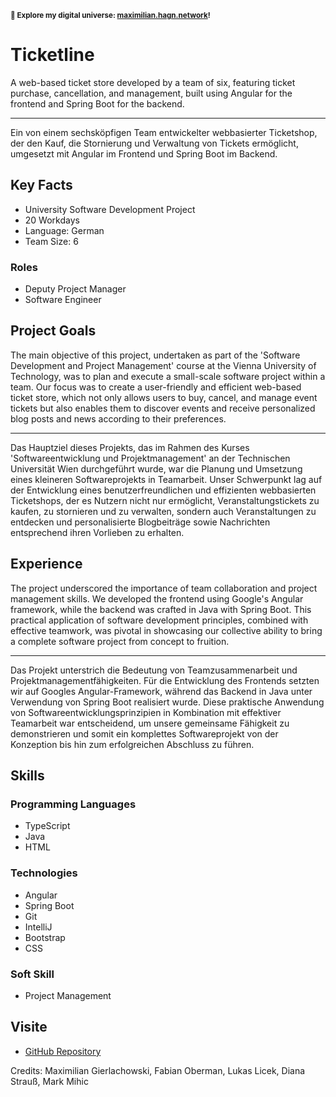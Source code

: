 <small>**🚀 Explore my digital universe: [maximilian.hagn.network](https://maximilian.hagn.network)!</small>**

# Ticketline

A web-based ticket store developed by a team of six, featuring ticket purchase, cancellation, and management, built using Angular for the frontend and Spring Boot for the backend.


---
Ein von einem sechsköpfigen Team entwickelter webbasierter Ticketshop, der den Kauf, die Stornierung und Verwaltung von Tickets ermöglicht, umgesetzt mit Angular im Frontend und Spring Boot im Backend.

## Key Facts

- University Software Development Project
- 20 Workdays
- Language: German
- Team Size: 6

### Roles

- Deputy Project Manager
- Software Engineer

## Project Goals

The main objective of this project, undertaken as part of the 'Software Development and Project Management' course at the Vienna University of Technology, was to plan and execute a small-scale software project within a team. Our focus was to create a user-friendly and efficient web-based ticket store, which not only allows users to buy, cancel, and manage event tickets but also enables them to discover events and receive personalized blog posts and news according to their preferences.


---
Das Hauptziel dieses Projekts, das im Rahmen des Kurses 'Softwareentwicklung und Projektmanagement' an der Technischen Universität Wien durchgeführt wurde, war die Planung und Umsetzung eines kleineren Softwareprojekts in Teamarbeit. Unser Schwerpunkt lag auf der Entwicklung eines benutzerfreundlichen und effizienten webbasierten Ticketshops, der es Nutzern nicht nur ermöglicht, Veranstaltungstickets zu kaufen, zu stornieren und zu verwalten, sondern auch Veranstaltungen zu entdecken und personalisierte Blogbeiträge sowie Nachrichten entsprechend ihren Vorlieben zu erhalten.

## Experience

The project underscored the importance of team collaboration and project management skills. We developed the frontend using Google's Angular framework, while the backend was crafted in Java with Spring Boot. This practical application of software development principles, combined with effective teamwork, was pivotal in showcasing our collective ability to bring a complete software project from concept to fruition.


---
Das Projekt unterstrich die Bedeutung von Teamzusammenarbeit und Projektmanagementfähigkeiten. Für die Entwicklung des Frontends setzten wir auf Googles Angular-Framework, während das Backend in Java unter Verwendung von Spring Boot realisiert wurde. Diese praktische Anwendung von Softwareentwicklungsprinzipien in Kombination mit effektiver Teamarbeit war entscheidend, um unsere gemeinsame Fähigkeit zu demonstrieren und somit ein komplettes Softwareprojekt von der Konzeption bis hin zum erfolgreichen Abschluss zu führen.

## Skills

### Programming Languages

 - TypeScript
 - Java
 - HTML
### Technologies

 - Angular
 - Spring Boot
 - Git
 - IntelliJ
 - Bootstrap
 - CSS
### Soft Skill

 - Project Management

## Visite

- [GitHub Repository](https://github.com/maxhagn/TicketLine)



Credits: Maximilian Gierlachowski, Fabian Oberman, Lukas Licek, Diana Strauß, Mark Mihic
